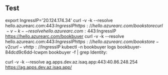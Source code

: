 ## Test

export IngressIP='20.124.174.34'
curl -v -k --resolve hello.azurearc.com:443:$IngressIP https://hello.azurearc.com/bookstore
curl -v -k --resolve hello.azurearc.com:443:$IngressIP https://hello.azurearc.com/bookbuyer
curl -v -k --resolve hello.azurearc.com:443:$IngressIP https://hello.azurearc.com/bookstore-v2
curl -v http://$IngressIP
kubectl -n bookbuyer logs bookbuyer-84dcd9c6dd-lcwpm bookbuyer -f | grep Identity:

curl -v -k --resolve ag.apps.dev.az.isaq.app:443:40.86.248.254 https://ag.apps.dev.az.isaq.app/
